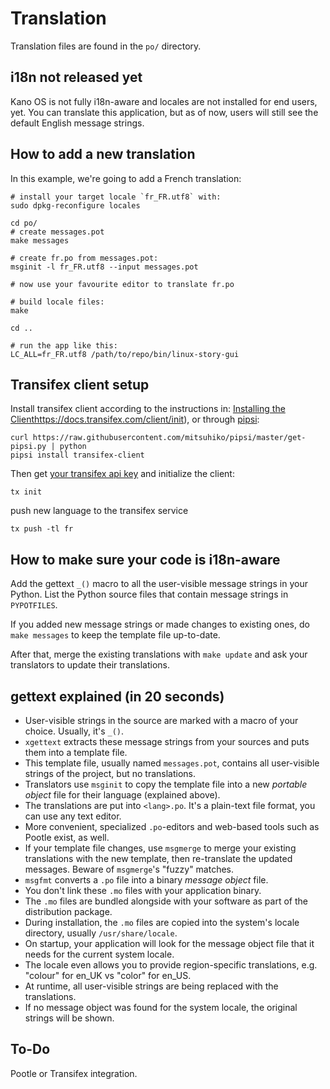 # Translation

Translation files are found in the `po/` directory.

## i18n not released yet

Kano OS is not fully i18n-aware and locales are not installed for end users, yet. You can translate this application, but as of now, users will still see the default English message strings.

## How to add a new translation

In this example, we're going to add a French translation:

    # install your target locale `fr_FR.utf8` with:
    sudo dpkg-reconfigure locales
    
    cd po/
    # create messages.pot
    make messages
    
    # create fr.po from messages.pot:
    msginit -l fr_FR.utf8 --input messages.pot
    
    # now use your favourite editor to translate fr.po
    
    # build locale files:
    make
    
    cd ..

    # run the app like this:
    LC_ALL=fr_FR.utf8 /path/to/repo/bin/linux-story-gui

## Transifex client setup

Install transifex client according to the instructions in: 
[Installing the Client]()https://docs.transifex.com/client/init),
or through [pipsi](): 

    curl https://raw.githubusercontent.com/mitsuhiko/pipsi/master/get-pipsi.py | python
    pipsi install transifex-client 

Then get [your transifex api key](https://www.transifex.com/user/settings/api/)
and initialize the client:

    tx init

push new language to the transifex service     

    tx push -tl fr


## How to make sure your code is i18n-aware

Add the gettext `_()` macro to all the user-visible message strings in your Python. List the Python source files that contain message strings in `PYPOTFILES`.

If you added new message strings or made changes to existing ones, do `make messages` to keep the template file up-to-date.

After that, merge the existing translations with `make update` and ask your translators to update their translations.

## gettext explained (in 20 seconds)

* User-visible strings in the source are marked with a macro of your choice. Usually, it's `_()`.
* `xgettext` extracts these message strings from your sources and puts them into a template file.
* This template file, usually named `messages.pot`, contains all user-visible strings of the project, but no translations.
* Translators use `msginit` to copy the template file into a new *portable object* file for their language (explained above).
* The translations are put into `<lang>.po`. It's a plain-text file format, you can use any text editor.
* More convenient, specialized `.po`-editors and web-based tools such as Pootle exist, as well.
* If your template file changes, use `msgmerge` to merge your existing translations with the new template, then re-translate the updated messages. Beware of `msgmerge`'s "fuzzy" matches.
* `msgfmt` converts a `.po` file into a binary *message object* file.
* You don't link these `.mo` files with your application binary.
* The `.mo` files are bundled alongside with your software as part of the distribution package.
* During installation, the `.mo` files are copied into the system's locale directory, usually `/usr/share/locale`.
* On startup, your application will look for the message object file that it needs for the current system locale.
* The locale even allows you to provide region-specific translations, e.g. "colour" for en_UK vs "color" for en_US.
* At runtime, all user-visible strings are being replaced with the translations.
* If no message object was found for the system locale, the original strings will be shown. 

## To-Do

Pootle or Transifex integration.

